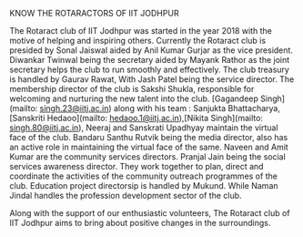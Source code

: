 KNOW THE ROTARACTORS OF IIT JODHPUR

The Rotaract club of IIT Jodhpur was started in the year 2018 with the motive of helping and inspiring others.
Currently the Rotaract club is presided by Sonal Jaiswal aided by Anil Kumar Gurjar as the vice president.
Diwankar Twinwal being the secretary aided by Mayank Rathor as the joint secretary helps the club to run smoothly and effectively.
The club treasury is handled by Gaurav Rawat, With Jash Patel being the service director.
The membership director of the club is Sakshi Shukla, responsible for welcoming and nurturing the new talent into the club.
[Gagandeep Singh](mailto: singh.23@iitj.ac.in) along with his team : Sanjukta Bhattacharya, [Sanskriti Hedaoo](mailto: hedaoo.1@iitj.ac.in),[Nikita Singh](mailto: singh.80@iitj.ac.in), Neeraj and Sanskrati Upadhyay maintain the virtual face of the club.
Bandaru Santhu Rutvik being the media director, also has an active role in maintaining the virtual face of the same.
Naveen and Amit Kumar are the community services directors. Pranjal Jain being the social services awareness director. They work together to plan, direct and coordinate the activities of the community outreach programmes of the club.
Education project directorsip is handled by Mukund. While Naman Jindal handles the profession development sector of the club.

Along with the support of our enthusiastic volunteers, The Rotaract club of IIT Jodhpur aims to bring about positive changes in the surroundings.